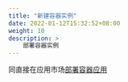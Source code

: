 ```yaml
---
title: "新建容器实例"
date: 2022-01-12T15:32:52+08:00
weight: 10
description: >
    部署容器实例
---
```


同直接在应用市场[部署容器应用](../../chart/deploy_docker)